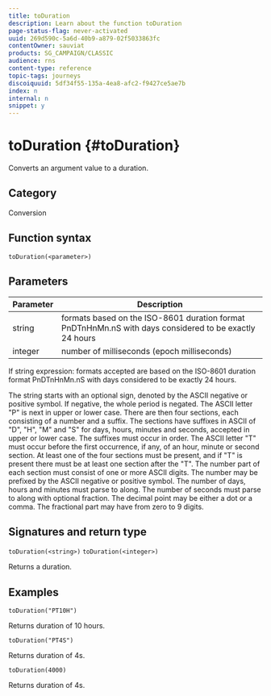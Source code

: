 ```yaml
---
title: toDuration
description: Learn about the function toDuration
page-status-flag: never-activated
uuid: 269d590c-5a6d-40b9-a879-02f5033863fc
contentOwner: sauviat
products: SG_CAMPAIGN/CLASSIC
audience: rns
content-type: reference
topic-tags: journeys
discoiquuid: 5df34f55-135a-4ea8-afc2-f9427ce5ae7b
index: n
internal: n
snippet: y
---
```


# toDuration {#toDuration}

Converts an argument value to a duration.

## Category

Conversion

## Function syntax

`toDuration(<parameter>)`

## Parameters

|Parameter|Description|
|--- |--- |
|string|formats based on the ISO-8601 duration format PnDTnHnMn.nS with days considered to be exactly 24 hours|
|integer|number of milliseconds (epoch milliseconds)|

If string expression: formats accepted are based on the ISO-8601 duration format PnDTnHnMn.nS with days considered to be exactly 24 hours.

The string starts with an optional sign, denoted by the ASCII negative or positive symbol. If negative, the whole period is negated. The ASCII letter "P" is next in upper or lower case. There are then four sections, each consisting of a number and a suffix. The sections have suffixes in ASCII of "D", "H", "M" and "S" for days, hours, minutes and seconds, accepted in upper or lower case. The suffixes must occur in order. The ASCII letter "T" must occur before the first occurrence, if any, of an hour, minute or second section. At least one of the four sections must be present, and if "T" is present there must be at least one section after the "T". The number part of each section must consist of one or more ASCII digits. The number may be prefixed by the ASCII negative or positive symbol. The number of days, hours and minutes must parse to along. The number of seconds must parse to along with optional fraction. The decimal point may be either a dot or a comma. The fractional part may have from zero to 9 digits.

## Signatures and return type

`toDuration(<string>)`
`toDuration(<integer>)`

Returns a duration.

## Examples

`toDuration("PT10H")`

Returns duration of 10 hours.

`toDuration("PT4S")`

Returns duration of 4s.

`toDuration(4000)`

Returns duration of 4s.

